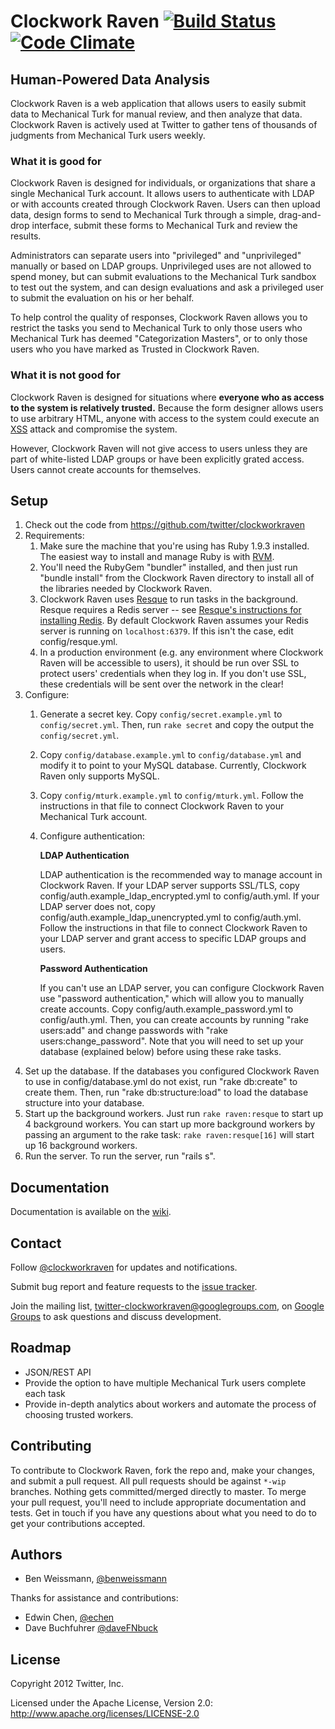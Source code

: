 # Clockwork Raven [![Build Status](https://secure.travis-ci.org/twitter/clockworkraven.png)](http://travis-ci.org/twitter/clockworkraven) [![Code Climate](https://codeclimate.com/badge.png)](https://codeclimate.com/github/twitter/clockworkraven)

## Human-Powered Data Analysis

Clockwork Raven is a web application that allows users to easily submit data
to Mechanical Turk for manual review, and then analyze that data. Clockwork Raven is
actively used at Twitter to gather tens of thousands of judgments from Mechanical Turk
users weekly.

### What it is good for

Clockwork Raven is designed for individuals, or organizations that share a
single Mechanical Turk account. It allows users to authenticate with LDAP or
with accounts created through Clockwork Raven. Users can then upload data,
design forms to send to Mechanical Turk through a simple, drag-and-drop
interface, submit these forms to Mechanical Turk and review the results.

Administrators can separate users into "privileged" and "unprivileged"
manually or based on LDAP groups. Unprivileged uses are not allowed to spend
money, but can submit evaluations to the Mechanical Turk sandbox to test out
the system, and can design evaluations and ask a privileged user to submit
the evaluation on his or her behalf.

To help control the quality of responses, Clockwork Raven allows you to restrict
the tasks you send to Mechanical Turk to only those users who Mechanical Turk
has deemed "Categorization Masters", or to only those users who you have marked
as Trusted in Clockwork Raven.

### What it is not good for

Clockwork Raven is designed for situations where **everyone who as access to
the system is relatively trusted.** Because the form designer allows users to
use arbitrary HTML, anyone with access to the system could execute an
[XSS](http://en.wikipedia.org/wiki/Cross-site_scripting) attack and compromise
the system.

However, Clockwork Raven will not give access to users unless they are part of
white-listed LDAP groups or have been explicitly grated access. Users cannot
create accounts for themselves.

## Setup

1. Check out the code from https://github.com/twitter/clockworkraven
2. Requirements:
    1. Make sure the machine that you're using has Ruby 1.9.3
       installed. The easiest way to install and manage Ruby is with
       [RVM](https://rvm.io/).
    2. You'll need the RubyGem "bundler" installed, and then just run "bundle
       install" from the Clockwork Raven directory to install all of the
       libraries needed by Clockwork Raven.
    3. Clockwork Raven uses [Resque](https://github.com/defunkt/resque/) to run
       tasks in the background. Resque requires a Redis server -- see
       [Resque's instructions for installing Redis](https://github.com/defunkt/resque/#installing-redis).
       By default Clockwork Raven assumes your Redis server is running on
       `localhost:6379`. If this isn't the case, edit config/resque.yml.
    4. In a production environment (e.g. any environment where Clockwork
       Raven will be accessible to users), it should be run over SSL to protect
       users' credentials when they log in. If you don't use SSL, these
       credentials will be sent over the network in the clear!
3. Configure:
    1. Generate a secret key. Copy `config/secret.example.yml` to
       `config/secret.yml`. Then, run `rake secret` and copy the output the
       `config/secret.yml`.
    2. Copy `config/database.example.yml` to `config/database.yml` and modify it
       to point to your MySQL database. Currently, Clockwork Raven only supports
       MySQL.
    3. Copy `config/mturk.example.yml` to `config/mturk.yml`. Follow the
       instructions in that file to connect Clockwork Raven to your Mechanical
       Turk account.
    4. Configure authentication:

       **LDAP Authentication**

       LDAP authentication is the recommended way to manage account in Clockwork
       Raven. If your LDAP server supports SSL/TLS, copy
       config/auth.example_ldap_encrypted.yml to config/auth.yml. If your LDAP
       server does not, copy config/auth.example_ldap_unencrypted.yml
       to config/auth.yml. Follow the instructions in that file to connect
       Clockwork Raven to your LDAP server and grant access to specific LDAP
       groups and users.

       **Password Authentication**

       If you can't use an LDAP server, you can configure Clockwork Raven use
       "password authentication," which will allow you to manually create
       accounts. Copy config/auth.example_password.yml to config/auth.yml. Then,
       you can create accounts by running "rake users:add" and change passwords
       with "rake users:change_password". Note that you will need to set up your
       database (explained below) before using these rake tasks.
4. Set up the database. If the databases you configured Clockwork Raven to use in
   config/database.yml do not exist, run "rake db:create" to create them.
   Then, run "rake db:structure:load" to load the database structure into your
   database.
5. Start up the background workers. Just
   run `rake raven:resque` to start up 4 background workers. You can start
   up more background workers by passing an argument to the rake task:
   `rake raven:resque[16]` will start up 16 background workers.
6. Run the server. To run the server, run "rails s".

## Documentation

Documentation is available on the
[wiki](https://github.com/twitter/clockworkraven/wiki).

## Contact

Follow [@clockworkraven](https://twitter.com/clockworkraven) for updates and
notifications.

Submit bug report and feature requests to the
[issue tracker](https://github.com/twitter/clockworkraven/issues).

Join the mailing list,
[twitter-clockworkraven@googlegroups.com](mailto:twitter-clockworkraven@googlegroups.com),
on
[Google Groups](http://groups.google.com/group/twitter-clockworkraven) to
ask questions and discuss development.

## Roadmap

* JSON/REST API
* Provide the option to have multiple Mechanical Turk users complete each task
* Provide in-depth analytics about workers and automate the process of choosing
  trusted workers.

## Contributing

To contribute to Clockwork Raven, fork the repo and, make your changes, and
submit a pull request. All pull requests should be against `*-wip` branches.
Nothing gets committed/merged directly to master. To merge your pull request,
you'll need to include appropriate documentation and tests. Get in touch if you
have any questions about what you need to do to get your contributions accepted.

## Authors

* Ben Weissmann, [@benweissmann](https://twitter.com/benweissmann)

Thanks for assistance and contributions:

* Edwin Chen, [@echen](https://twitter.com/echen)
* Dave Buchfuhrer [@daveFNbuck](https://twitter.com/daveFNbuck)

## License

Copyright 2012 Twitter, Inc.

Licensed under the Apache License, Version 2.0: http://www.apache.org/licenses/LICENSE-2.0